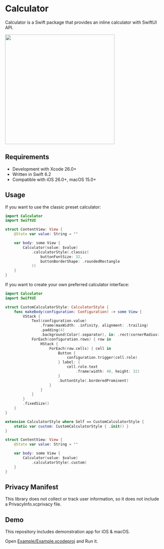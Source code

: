 # Calculator

Calculator is a Swift package that provides an inline calculator with SwiftUI API.

<img width="355" height="355" src="https://github.com/user-attachments/assets/e2f37975-b820-48c2-b7ba-0064249b9a86" />

## Requirements

- Development with Xcode 26.0+
- Written in Swift 6.2
- Compatible with iOS 26.0+, macOS 15.0+

## Usage

If you want to use the classic preset calculator:

```swift
import Calculator
import SwiftUI

struct ContentView: View {
    @State var value: String = ""

    var body: some View {
        Calculator(value: $value)
            .calculatorStyle(.classic(
                buttonFontSize: 32,
                buttonBorderShape: .roundedRectangle
            ))
    }
}
```

If you want to create your own preferred calculator interface:

```swift
import Calculator
import SwiftUI

struct CustomCalculatorStyle: CalculatorStyle {
    func makeBody(configuration: Configuration) -> some View {
        VStack {
            Text(configuration.value)
                .frame(maxWidth: .infinity, alignment: .trailing)
                .padding(4)
                .background(Color(.separator), in: .rect(cornerRadius: 8))
            ForEach(configuration.rows) { row in
                HStack {
                    ForEach(row.cells) { cell in
                        Button {
                            configuration.trigger(cell.role)
                        } label: {
                            cell.role.text
                                .frame(width: 40, height: 32)
                        }
                        .buttonStyle(.borderedProminent)
                    }
                }
            }
        }
        .fixedSize()
    }
}

extension CalculatorStyle where Self == CustomCalculatorStyle {
    static var custom: CustomCalculatorStyle { .init() }
}

struct ContentView: View {
    @State var value: String = ""

    var body: some View {
        Calculator(value: $value)
            .calculatorStyle(.custom)
    }
}
```

## Privacy Manifest

This library does not collect or track user information, so it does not include a PrivacyInfo.xcprivacy file.

## Demo

This repository includes demonstration app for iOS & macOS.

Open [Example/Example.xcodeproj](/Example/Example.xcodeproj) and Run it.
